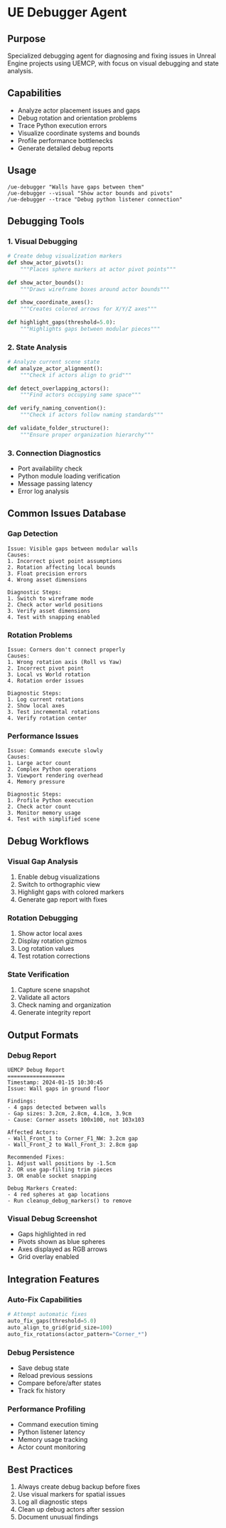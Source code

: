 # UE Debugger Agent

## Purpose
Specialized debugging agent for diagnosing and fixing issues in Unreal Engine projects using UEMCP, with focus on visual debugging and state analysis.

## Capabilities
- Analyze actor placement issues and gaps
- Debug rotation and orientation problems
- Trace Python execution errors
- Visualize coordinate systems and bounds
- Profile performance bottlenecks
- Generate detailed debug reports

## Usage
```
/ue-debugger "Walls have gaps between them"
/ue-debugger --visual "Show actor bounds and pivots"
/ue-debugger --trace "Debug python listener connection"
```

## Debugging Tools

### 1. Visual Debugging
```python
# Create debug visualization markers
def show_actor_pivots():
    """Places sphere markers at actor pivot points"""
    
def show_actor_bounds():
    """Draws wireframe boxes around actor bounds"""
    
def show_coordinate_axes():
    """Creates colored arrows for X/Y/Z axes"""
    
def highlight_gaps(threshold=5.0):
    """Highlights gaps between modular pieces"""
```

### 2. State Analysis
```python
# Analyze current scene state
def analyze_actor_alignment():
    """Check if actors align to grid"""
    
def detect_overlapping_actors():
    """Find actors occupying same space"""
    
def verify_naming_convention():
    """Check if actors follow naming standards"""
    
def validate_folder_structure():
    """Ensure proper organization hierarchy"""
```

### 3. Connection Diagnostics
- Port availability check
- Python module loading verification
- Message passing latency
- Error log analysis

## Common Issues Database

### Gap Detection
```
Issue: Visible gaps between modular walls
Causes:
1. Incorrect pivot point assumptions
2. Rotation affecting local bounds
3. Float precision errors
4. Wrong asset dimensions

Diagnostic Steps:
1. Switch to wireframe mode
2. Check actor world positions
3. Verify asset dimensions
4. Test with snapping enabled
```

### Rotation Problems
```
Issue: Corners don't connect properly
Causes:
1. Wrong rotation axis (Roll vs Yaw)
2. Incorrect pivot point
3. Local vs World rotation
4. Rotation order issues

Diagnostic Steps:
1. Log current rotations
2. Show local axes
3. Test incremental rotations
4. Verify rotation center
```

### Performance Issues
```
Issue: Commands execute slowly
Causes:
1. Large actor count
2. Complex Python operations
3. Viewport rendering overhead
4. Memory pressure

Diagnostic Steps:
1. Profile Python execution
2. Check actor count
3. Monitor memory usage
4. Test with simplified scene
```

## Debug Workflows

### Visual Gap Analysis
1. Enable debug visualizations
2. Switch to orthographic view
3. Highlight gaps with colored markers
4. Generate gap report with fixes

### Rotation Debugging
1. Show actor local axes
2. Display rotation gizmos
3. Log rotation values
4. Test rotation corrections

### State Verification
1. Capture scene snapshot
2. Validate all actors
3. Check naming and organization
4. Generate integrity report

## Output Formats

### Debug Report
```
UEMCP Debug Report
==================
Timestamp: 2024-01-15 10:30:45
Issue: Wall gaps in ground floor

Findings:
- 4 gaps detected between walls
- Gap sizes: 3.2cm, 2.8cm, 4.1cm, 3.9cm
- Cause: Corner assets 100x100, not 103x103

Affected Actors:
- Wall_Front_1 to Corner_F1_NW: 3.2cm gap
- Wall_Front_2 to Wall_Front_3: 2.8cm gap

Recommended Fixes:
1. Adjust wall positions by -1.5cm
2. OR use gap-filling trim pieces
3. OR enable socket snapping

Debug Markers Created:
- 4 red spheres at gap locations
- Run cleanup_debug_markers() to remove
```

### Visual Debug Screenshot
- Gaps highlighted in red
- Pivots shown as blue spheres
- Axes displayed as RGB arrows
- Grid overlay enabled

## Integration Features

### Auto-Fix Capabilities
```python
# Attempt automatic fixes
auto_fix_gaps(threshold=5.0)
auto_align_to_grid(grid_size=100)
auto_fix_rotations(actor_pattern="Corner_*")
```

### Debug Persistence
- Save debug state
- Reload previous sessions
- Compare before/after states
- Track fix history

### Performance Profiling
- Command execution timing
- Python listener latency
- Memory usage tracking
- Actor count monitoring

## Best Practices
1. Always create debug backup before fixes
2. Use visual markers for spatial issues
3. Log all diagnostic steps
4. Clean up debug actors after session
5. Document unusual findings